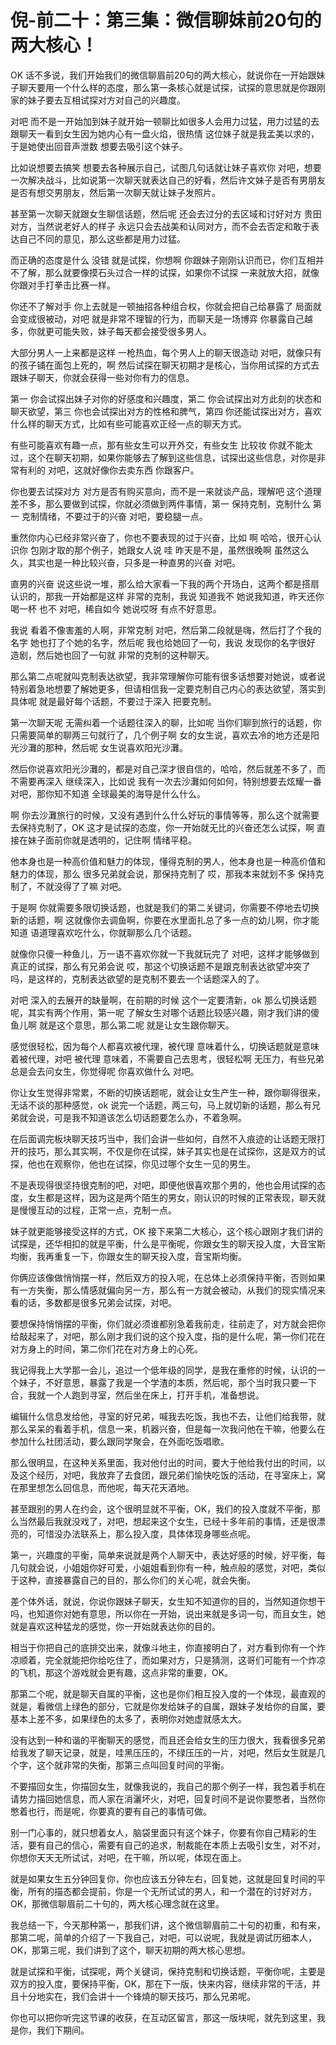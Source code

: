# 倪-前二十：第三集：微信聊妹前20句的两大核心！

OK 话不多说，我们开始我们的微信聊眉前20句的两大核心，就说你在一开始跟妹子聊天要用一个什么样的态度，那么第一条核心就是试探，试探的意思就是你跟刚家的妹子要去互相试探对方对自己的兴趣度。

对吧 而不是一开始加到妹子就开始一顿聊比如很多人会用力过猛，用力过猛的去跟聊天一看到女生因为她内心有一盘火焰，很热情 这位妹子就是我孟美以求的，于是她使出回音声泄数 想要去吸引这个妹子。

比如说想要去搞笑 想要去各种展示自己，试图几句话就让妹子喜欢你 对吧，想要一次解决战斗，比如说第一次聊天就表达自己的好看，然后许文妹子是否有男朋友 是否有想交男朋友，然后第一次聊天就让妹子发照片。

甚至第一次聊天就跟女生聊信话题，然后呢 还会去过分的去区域和讨好对方 贵田对方，当然说老好人的样子 永远只会去战美和认同对方，而不会去否定和敢于表达自己不同的意见，那么这些都是用力过猛。

而正确的态度是什么 没错 就是试探，你想啊 你跟妹子刚刚认识而已，你们互相并不了解，那么就要像摸石头过合一样的试探，如果你不试探 一来就放大招，就像你跟对手打拳击比赛一样。

你还不了解对手 你上去就是一顿抽招各种组合权，你就会把自己给暴露了 局面就会变成很被动，对吧 就是非常不理智的行为，而聊天是一场博弈 你暴露自己越多，你就更可能失败，妹子每天都会接受很多男人。

大部分男人一上来都是这样 一枪热血，每个男人上的聊天很造动 对吧，就像只有的孩子铺在面包上死的，啊 然后试探在聊天初期才是核心，当你用试探的方式去跟妹子聊天，你就会获得一些对你有力的信息。

第一 你会试探出妹子对你的好感度和兴趣度，第二 你会试探出对方此刻的状态和聊天欲望，第三 你也会试探出对方的性格和脾气，第四 你还能试探出对方，喜欢什么样的聊天方式，比如有些可能喜欢正经一点的聊天方式。

有些可能喜欢有趣一点，那有些女生可以开外交，有些女生 比较妆 你就不能太过，这个在聊天初期，如果你能够去了解到这些信息，试探出这些信息，对你是非常有利的 对吧，这就好像你去卖东西 你跟客户。

你也要去试探对方 对方是否有购买意向，而不是一来就谈产品，理解吧 这个道理差不多，那么要做到试探，你就必须做到两件事情，第一 保持克制，克制什么 第一 克制情绪，不要过于的兴奋 对吧，要稳腿一点。

重然你内心已经非常兴奋了，你也不要表现的过于兴奋，比如 啊 哈哈，很开心认识你 包刚才取的那个例子，她跟女人说 哇 昨天是不是，虽然很晚啊 虽然这么久，其实也是一种比较兴奋，只多是一种直男的兴奋 对吧。

直男的兴奋 说这些说一堆，那么给大家看一下我的两个开场白，这两个都是搭扇认识的，那我一开始都是这样 非常的克制，我说 知道我不 她说我知道，昨天还你喝一杯 也不 对吧，稀自如今 她说哎呀 有点不好意思。

我说 看着不像害羞的人啊，非常克制 对吧，然后第二段就是嗨，然后打了个我的名字 她也打了个她的名字，然后呢 我也给她回了一句，我说 发现你的名字很好 造剧，然后她也回了一句就 非常的克制的这种聊天。

那么第二点呢就叫克制表达欲望，我非常理解你可能有很多话想要对她说，或者说特别着急地想要了解她更多，但请相信我一定要克制自己内心的表达欲望，落实到具体呢 就是最好每个话题，不要过于深入 把要克制。

第一次聊天呢 无需纠着一个话题往深入的聊，比如呢 当你们聊到旅行的话题，你只需要简单的聊两三句就行了，几个例子啊 女的女生说，喜欢去冷的地方还是阳光沙灘的那种，然后呢 女生说喜欢阳光沙灘。

然后你说喜欢阳光沙灘的，都是对自己深才很自信的，哈哈，然后就差不多了，而不需要再深入 继续深入，比如说 我有一次去沙灘如何如何，特别想要去炫耀一番 对吧，那你知不知道 全球最美的海导是什么什么。

啊 你去沙灘旅行的时候，又没有遇到什么什么好玩的事情等等，那么这个就需要去保持克制了，OK 这才是试探的态度，你一开始就无比的兴奋还怎么试探，啊 直接在妹子面前你就是透明的，记住啊 情绪平稳。

他本身也是一种高价值和魅力的体现，懂得克制的男人，他本身也是一种高价值和魅力的体现，那么 很多兄弟就会说，那保持克制了 哎，那我本来就划不多 保持克制了，不就没得了了嘛 对吧。

于是啊 你就需要多限切换话题，也就是我们的第二关键词，你需要不停地去切换新的话题，啊 这就像你去调鱼啊，你要在水里面扎总了多一点的幼儿啊，你才能知道 语道理喜欢吃什么，你就聊那么几个话题。

就像你只傻一种鱼儿，万一语不喜欢你就一下我就玩完了 对吧，这样才能够做到真正的试探，那么有兄弟会说 哎，那这个切换话题不是跟克制表达欲望冲突了吗，是这样的，克制表达欲望的是克制不要去一个话题深入的了。

对吧 深入的去展开的缺量啊，在前期的时候 这个一定要清新，ok 那么切换话题呢，其实有两个作用，第一呢 了解女生对哪个话题比较感兴趣，刚才我们讲的傻鱼儿啊 就是这个意思，那么第二呢 就是让女生跟你聊天。

感觉很轻松，因为每个人都喜欢被代理，被代理 意味着什么，切换话题就是意味着被代理，对吧 被代理 意味着，不需要自己去思考，很轻松啊 无压力，有些兄弟总是会去问女生，你觉得呢 你喜欢做什么 对吧。

你让女生觉得非常累，不断的切换话题呢，就会让女生产生一种，跟你聊得很来，无话不谈的那种感觉，ok 说完一个话题，两三句，马上就切新的话题，那么有兄弟就会说，可是我不知道该怎么切话题要怎么办，不着急啊。

在后面调完板块聊天技巧当中，我们会讲一些如何，自然不入痕迹的让话题无限打开的技巧，那么其实啊，不仅是你在试探，妹子其实也是在试探你，这是双方的试探，他也在观察你，他也在试探，你见过哪个女生一见的男生。

不是表现得很坚持很克制的吧，对吧，即便他很喜欢那个男的，他也会用试探的态度，女生都是这样，因为这是两个陌生的男女，刚认识的时候的正常表现，聊天就是慢慢互动的过程，正常一点，克制一点。

妹子就更能够接受这样的方式，OK 接下来第二大核心，这个核心跟刚才我们讲的试探是，还华相扣的就是平衡，什么是平衡呢，你跟女生的聊天投入度，大音宝斯均衡，我再重复一下，你跟女生的聊天投入度，音宝斯均衡。

你俩应该像做悄悄摆一样，然后双方的投入呢，在总体上必须保持平衡，否则如果有一方失衡，那么情感就偏向另一方，那么有一方就会被动，从我们的现实情况来看的话，多数都是很多兄弟会试探，对吧。

要想保持悄悄摆的平衡，你们就必须谁都别急着我前走，往前走了，对方就会把你给敲起来了，对吧，那么刚才我们说的这个投入度，指的是什么呢，第一你们花在对方身上的时间，第二你们花在对方身上的心死。

我记得我上大学那一会儿，追过一个低年级的同学，是我在重修的时候，认识的一个妹子，不好意思，暴露了我是一个学渣的本质，然后呢，那个当时我只要一下合，我就一个人跑到寻室，然后坐在床上，打开手机，准备想说。

编辑什么信息发给他，寻室的好兄弟，喊我去吃饭，我也不去，让他们给我带，就那么呆呆的看着手机，信息一来，机器兴奋，但是每一次我问他在干嘛，他要么在参加什么社团活动，要么跟同学聚会，在外面吃饭唱歌。

那么很明显，在这种关系里面，我对他付出的时间，要大于他给我付出的时间，以及这个经历，对吧，我放弃了去食团，跟兄弟们愉快吃饭的活动，在寻室床上，窝在那里想怎么回信息，而他呢，每天花天酒地。

甚至跟别的男人在约会，这个很明显就不平衡，OK，我们的投入度就不平衡，那么当然最后我就没戏了，对吧，想起来这个女生，已经十多年前的事情，还是很漂亮的，可惜没办法联系上，那么投入度，具体体现身哪些点呢。

第一，兴趣度的平衡，简单来说就是两个人聊天中，表达好感的时候，好平衡，每几句就会说，小姐姐你好可爱，小姐姐看到你有一种，触点般的感觉，对吧，类似于这种，直接暴露自己的目的，那么你们的关心呢，就会失衡。

差个体外话，就说，你说你跟妹子聊天，女生知不知道你的目的，当然知道你想干吗，也知道你对她有意思，所以你在一开始，说出来就是多词一句，而且女生，她就是喜欢这种猛龙的感觉，你一开始就表达你的目的。

相当于你把自己的底排交出来，就像斗地主，你直接明白了，对方看到你有一个炸凉顺着，完全就能把你给吃住了，而如果对方，只是猜测，这哥们可能有一个炸凉的飞机，那这个游戏就会更有趣，这点非常的重要，OK。

那第二个呢，就是聊天自属的平衡，这也是你们相互投入度的一个体现，最直观的就是，看微信上绿色的部分，它就是你发给妹子的自属，跟妹子发给你的自属，要基本上差不多，如果绿色的太多了，表明你对她虚就感太大。

没有达到一种和谐的平衡聊天的感觉，而且还会给女生的压力很大，我看很多兄弟给我发了聊天记录，就是，哇黑压压的，不绿压压的一片，对吧，然后女生就是几个字，这个就非常的失衡，那第三点叫回复时间的平衡。

不要描回女生，你描回女生，就像我说的，我自己的那个例子一样，我包着手机在请势力描回她信息，而人家在消灑坏火，对吧，回复时间不是说你要憋者，当然你憋着也行，而是呢，你要真的要有自己的事情可做。

别一门心事的，就只想着女人，脑袋里面只有这个妹子，你要有你自己精彩的生活，要有自己的信心，需要有自己的追求，制裁能在本质上去吸引女生，对不对，你想你天天无所试试，对吧，在干嘛，所以呢，体现在面上。

就是如果女生五分钟回复你，你也应该五分钟左右，回复她，这就是回复时间的平衡，所有的描态都会提前，你是一个无所试试的男人，和一个潜在的讨好对方，OK，那微信聊眉前二十句的，两大核心理念就在这里。

我总结一下，今天那种第一，那我们讲，这个微信聊眉前二十句的初重，和有来，那第二呢，简单的介绍了一下我自己，对吧，可以说呢，我就是调试历细本人，OK，那第三呢，我们讲到了这个，聊天初期的两大核心思想。

就是试探和平衡，试探呢，两个关键词，保持克制和切换话题，平衡你呢，主要是双方的投入度，要保持平衡，OK，那在下一版，快来内容，继续非常的干活，并且十分地实在，我们会讲十一个锋燒的聊天技巧，那么兄弟呢。

你也可以把你听完这节课的收获，在互动区留言，那这一版块呢，就先到这里，我是你，我们下期间。